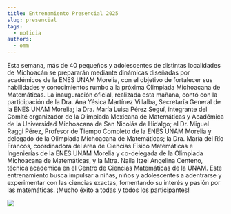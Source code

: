 ```yaml
---
title: Entrenamiento Presencial 2025
slug: presencial
tags:
  - noticia
authors:
  - omm
---
```

Esta semana, más de 40 pequeños y adolescentes de distintas localidades de Michoacán se prepararán mediante dinámicas diseñadas por académicos de la ENES UNAM Morelia, con el objetivo de fortalecer sus habilidades y conocimientos rumbo a la próxima Olimpiada Michoacana de Matemáticas.
La inauguración oficial, realizada esta mañana, contó con la participación de la Dra. Ana Yésica Martínez Villalba, Secretaría General de la ENES UNAM Morelia; la Dra. María Luisa Pérez Seguí, integrante del Comité organizador de la Olimpiada Mexicana de Matemáticas y Académica de la Universidad Michoacana de San Nicolás de Hidalgo; el Dr. Miguel Raggi Pérez, Profesor de Tiempo Completo de la ENES UNAM Morelia y delegado de la Olimpiada Michoacana de Matemáticas; la Dra. María del Río Francos, coordinadora del área de Ciencias Físico Matemáticas e Ingenierías de la ENES UNAM Morelia y co-delegada de la Olimpiada Michoacana de Matemáticas, y la Mtra. Naila Itzel Angelina Centeno, técnica académica en el Centro de Ciencias Matemáticas de la UNAM. 
Este entrenamiento busca impulsar a niñas, niños y adolescentes a adentrarse y experimentar con las ciencias exactas, fomentando su interés y pasión por las matemáticas. ¡Mucho éxito a todas y todos los participantes!



![](/img/508519086_1188275983341528_1155562092509452640_n.jpg)
